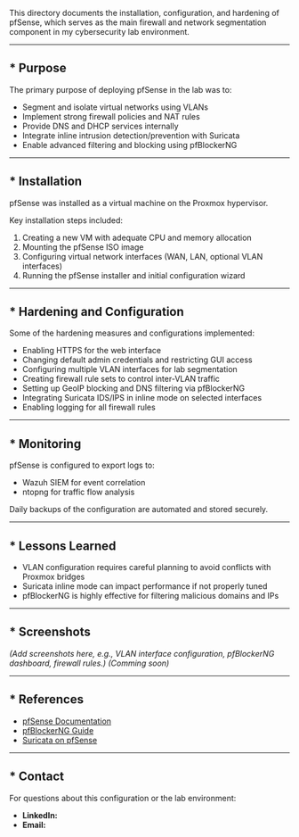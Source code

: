 This directory documents the installation, configuration, and hardening of pfSense, which serves as the main firewall and network segmentation component in my cybersecurity lab environment.

---

## * Purpose

The primary purpose of deploying pfSense in the lab was to:

- Segment and isolate virtual networks using VLANs
- Implement strong firewall policies and NAT rules
- Provide DNS and DHCP services internally
- Integrate inline intrusion detection/prevention with Suricata
- Enable advanced filtering and blocking using pfBlockerNG

---

## * Installation

pfSense was installed as a virtual machine on the Proxmox hypervisor.

Key installation steps included:

1. Creating a new VM with adequate CPU and memory allocation
2. Mounting the pfSense ISO image
3. Configuring virtual network interfaces (WAN, LAN, optional VLAN interfaces)
4. Running the pfSense installer and initial configuration wizard

---

## * Hardening and Configuration

Some of the hardening measures and configurations implemented:

- Enabling HTTPS for the web interface
- Changing default admin credentials and restricting GUI access
- Configuring multiple VLAN interfaces for lab segmentation
- Creating firewall rule sets to control inter-VLAN traffic
- Setting up GeoIP blocking and DNS filtering via pfBlockerNG
- Integrating Suricata IDS/IPS in inline mode on selected interfaces
- Enabling logging for all firewall rules

---

## * Monitoring

pfSense is configured to export logs to:

- Wazuh SIEM for event correlation
- ntopng for traffic flow analysis

Daily backups of the configuration are automated and stored securely.

---

## * Lessons Learned

- VLAN configuration requires careful planning to avoid conflicts with Proxmox bridges
- Suricata inline mode can impact performance if not properly tuned
- pfBlockerNG is highly effective for filtering malicious domains and IPs

---

## * Screenshots

*(Add screenshots here, e.g., VLAN interface configuration, pfBlockerNG dashboard, firewall rules.)*
*(Comming soon)*

---

## * References

- [pfSense Documentation](https://docs.netgate.com/pfsense/en/latest/)
- [pfBlockerNG Guide](https://docs.netgate.com/pfsense/en/latest/packages/pfblocker.html)
- [Suricata on pfSense](https://docs.netgate.com/pfsense/en/latest/packages/suricata.html)

---

## * Contact

For questions about this configuration or the lab environment:

- **LinkedIn:**
- **Email:** 
